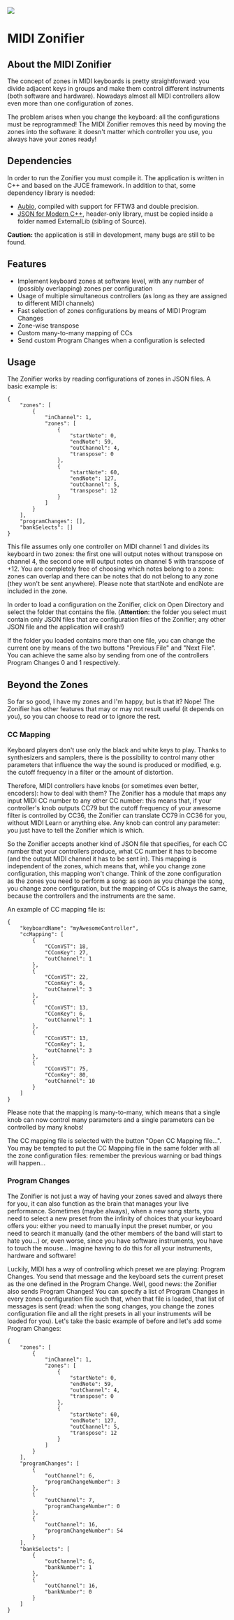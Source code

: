 ![](https://raw.githubusercontent.com/thesmith1/midi_zonifier/master/Assets/img/logo_small.png)
# MIDI Zonifier

## About the MIDI Zonifier
The concept of zones in MIDI keyboards is pretty straightforward: you divide adjacent keys in groups and make them control different instruments (both software and hardware). Nowadays almost all MIDI controllers allow even more than one configuration of zones.

The problem arises when you change the keyboard: all the configurations must be reprogrammed! The MIDI Zonifier removes this need by moving the zones into the software: it doesn't matter which controller you use, you always have your zones ready!

## Dependencies
In order to run the Zonifier you must compile it. The application is written in C++ and based on the JUCE framework.
In addition to that, some dependency library is needed:
 - [Aubio](https://aubio.org/), compiled with support for FFTW3 and double precision.
 - [JSON for Modern C++](https://github.com/nlohmann/json), header-only library, must be copied inside a folder named ExternalLib (sibling of Source).
 
 **Caution:** the application is still in development, many bugs are still to be found.

## Features
- Implement keyboard zones at software level, with any number of (possibly overlapping) zones per configuration
- Usage of multiple simultaneous controllers (as long as they are assigned to different MIDI channels)
- Fast selection of zones configurations by means of MIDI Program Changes
- Zone-wise transpose
- Custom many-to-many mapping of CCs
- Send custom Program Changes when a configuration is selected

## Usage
The Zonifier works by reading configurations of zones in JSON files. A basic example is:
``` 
{
    "zones": [
        {
            "inChannel": 1,
            "zones": [
                {
                    "startNote": 0,
                    "endNote": 59,
                    "outChannel": 4,
                    "transpose": 0
                },
                {
                    "startNote": 60,
                    "endNote": 127,
                    "outChannel": 5,
                    "transpose": 12
                }
            ]
        }
    ],
    "programChanges": [],
    "bankSelects": []
}
```

This file assumes only one controller on MIDI channel 1 and divides its keyboard in two zones: the first one will output notes without transpose on channel 4, the second one will output notes on channel 5 with transpose of +12. You are completely free of choosing which notes belong to a zone: zones can overlap and there can be notes that do not belong to any zone (they won't be sent anywhere). Please note that startNote and endNote are included in the zone.

In order to load a configuration on the Zonifier, click on Open Directory and select the folder that contains the file. (**Attention**: the folder you select must contain only JSON files that are configuration files of the Zonifier; any other JSON file and the application will crash!)

If the folder you loaded contains more than one file, you can change the current one by means of the two buttons "Previous File" and "Next File". You can achieve the same also by sending from one of the controllers Program Changes 0 and 1 respectively.

## Beyond the Zones
So far so good, I have my zones and I'm happy, but is that it? Nope! The Zonifier has other features that may or may not result useful (it depends on you), so you can choose to read or to ignore the rest.
### CC Mapping
Keyboard players don't use only the black and white keys to play. Thanks to synthesizers and samplers, there is the possibility to control many other parameters that influence the way the sound is produced or modified, e.g. the cutoff frequency in a filter or the amount of distortion.

Therefore, MIDI controllers have knobs (or sometimes even better, encoders): how to deal with them? The Zonifier has a module that maps any input MIDI CC number to any other CC number: this means that, if your controller's knob outputs CC79 but the cutoff frequency of your awesome filter is controlled by CC36, the Zonifier can translate CC79 in CC36 for you, without MIDI Learn or anything else. Any knob can control any parameter: you just have to tell the Zonifier which is which.

So the Zonifier accepts another kind of JSON file that specifies, for each CC number that your controllers produce, what CC number it has to become (and the output MIDI channel it has to be sent in). This mapping is independent of the zones, which means that, while you change zone configuration, this mapping won't change. Think of the zone configuration as the zones you need to perform a song: as soon as you change the song, you change zone configuration, but the mapping of CCs is always the same, because the controllers and the instruments are the same.

An example of CC mapping file is:
```
{
    "keyboardName": "myAwesomeController",
    "ccMapping": [
        {
            "CConVST": 18,
            "CConKey": 27,
            "outChannel": 1
        },
        {
            "CConVST": 22,
            "CConKey": 6,
            "outChannel": 3
        },
        {
            "CConVST": 13,
            "CConKey": 6,
            "outChannel": 1
        },
        {
            "CConVST": 13,
            "CConKey": 1,
            "outChannel": 3
        },
        {
            "CConVST": 75,
            "CConKey": 80,
            "outChannel": 10
        }
    ]
}
```	
Please note that the mapping is many-to-many, which means that a single knob can now control many parameters and a single parameters can be controlled by many knobs!

The CC mapping file is selected with the button "Open CC Mapping file...". You may be tempted to put the CC Mapping file in the same folder with all the zone configuration files: remember the previous warning or bad things will happen...

### Program Changes
The Zonifier is not just a way of having your zones saved and always there for you, it can also function as the brain that manages your live performance. Sometimes (maybe always), when a new song starts, you need to select a new preset from the infinity of choices that your keyboard offers you: either you need to manually input the preset number, or you need to search it manually (and the other members of the band will start to hate you...) or, even worse, since you have software instruments, you have to touch the mouse... Imagine having to do this for all your instruments, hardware and software!

Luckily, MIDI has a way of controlling which preset we are playing: Program Changes. You send that message and the keyboard sets the current preset as the one defined in the Program Change. Well, good news: the Zonifier also sends Program Changes! You can specify a list of Program Changes in every zones configuration file such that, when that file is loaded, that list of messages is sent (read: when the song changes, you change the zones configuration file and all the right presets in all your instruments will be loaded for you). Let's take the basic example of before and let's add some Program Changes:
``` 
{
    "zones": [
        {
            "inChannel": 1,
            "zones": [
                {
                    "startNote": 0,
                    "endNote": 59,
                    "outChannel": 4,
                    "transpose": 0
                },
                {
                    "startNote": 60,
                    "endNote": 127,
                    "outChannel": 5,
                    "transpose": 12
                }
            ]
        }
    ],
    "programChanges": [
        {
            "outChannel": 6,
            "programChangeNumber": 3
        },
        {
            "outChannel": 7,
            "programChangeNumber": 0
        },
        {
            "outChannel": 16,
            "programChangeNumber": 54
        }
    ],
    "bankSelects": [
        {
            "outChannel": 6,
            "bankNumber": 1
        },
        {
            "outChannel": 16,
            "bankNumber": 0
        }
    ]
}
```
